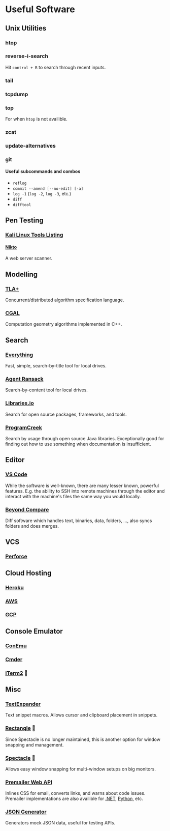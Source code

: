 # Useful Software

## Unix Utilities

### htop

### reverse-i-search
Hit `control + R` to search through recent inputs.

### tail

### tcpdump

### top
For when `htop` is not availible.

### zcat

### update-alternatives

### git

#### Useful subcommands and combos

- `reflog`
- `commit --amend [--no-edit] [-a]`
- `log -1` (`log -2`, `log -3`, etc.)
- `diff`
- `difftool`

## Pen Testing

### [Kali Linux Tools Listing](https://tools.kali.org/tools-listing)

#### [Nikto](https://tools.kali.org/information-gathering/nikto)
A web server scanner.

## Modelling

### [TLA+](http://lamport.azurewebsites.net/tla/tla.html)
Concurrent/distributed algorithm specification language.

### [CGAL](https://www.cgal.org/)
Computation geometry algorithms implemented in C++.

## Search

### [Everything](https://www.voidtools.com/)
Fast, simple, search-by-title tool for local drives.

### [Agent Ransack](https://www.mythicsoft.com/agentransack/)
Search-by-content tool for local drives.

### [Libraries.io](https://libraries.io/)
Search for open source packages, frameworks, and tools.

### [ProgramCreek](https://www.programcreek.com/java-api-examples/index.php?action=search_project)
Search by usage through open source Java libraries. Exceptionally good for finding out how to use something when documentation is insufficient.

## Editor

### [VS Code](https://code.visualstudio.com/)
While the software is well-known, there are many lesser known, powerful features. E.g. the ability to SSH into remote machines through the editor and interact with the machine's files the same way you would locally.

### [Beyond Compare](http://www.scootersoftware.com/download.php)
Diff software which handles text, binaries, data, folders, ..., also syncs folders and does merges.

## VCS

### [Perforce](https://www.perforce.com/downloads/helix-core-p4d)

## Cloud Hosting

### [Heroku](https://www.heroku.com/)

### [AWS](https://aws.amazon.com/)

### [GCP](https://cloud.google.com/)

## Console Emulator

### [ConEmu](https://conemu.github.io/)

### [Cmder](https://cmder.net/)

### [iTerm2](https://iterm2.com/) 

## Misc

### [TextExpander](https://textexpander.com/)
Text snippet macros. Allows cursor and clipboard placement in snippets.

### [Rectangle](https://rectangleapp.com/) 
Since Spectacle is no longer maintained, this is another option for window snapping and management.

### [Spectacle](https://www.spectacleapp.com/) 
Allows easy window snapping for multi-window setups on big monitors.

### [Premailer Web API](http://premailer.dialect.ca/api)
Inlines CSS for email, converts links, and warns about code issues. Premailer implementations are also availible for [.NET](https://github.com/milkshakesoftware/PreMailer.Net), [Python](https://pypi.org/project/premailer/), etc.

### [JSON Generator](https://www.json-generator.com/)
Generators mock JSON data, useful for testing APIs.
